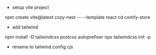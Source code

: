 - setup vite project

npm create vite@latest cozy-nest -- --template react
cd comfy-store

- add tailwind

npm install -D tailwindcss postcss autoprefixer
npx tailwindcss init -p

- rename to tailwind.config.cjs
